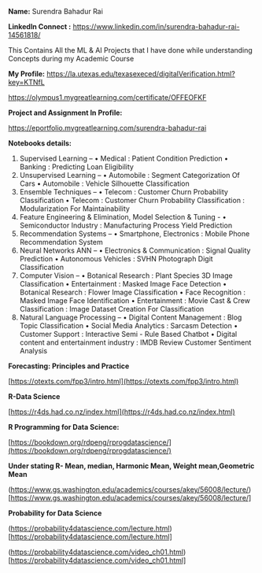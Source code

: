 **Name:** Surendra Bahadur Rai

**LinkedIn Connect :** https://www.linkedin.com/in/surendra-bahadur-rai-14561818/


This Contains All the ML & AI Projects that I have done while understanding Concepts during my Academic Course

**My Profile:**
https://la.utexas.edu/texasexeced/digitalVerification.html?key=KTNfL

https://olympus1.mygreatlearning.com/certificate/OFFEOFKF

**Project and Assignment In Profile:**

https://eportfolio.mygreatlearning.com/surendra-bahadur-rai

**Notebooks details:**

1.	Supervised Learning –
•	Medical : Patient Condition Prediction
•	Banking : Predicting Loan Eligibility
2.	Unsupervised Learning –
•	Automobile : Segment Categorization Of Cars
•	Automobile : Vehicle Silhouette Classification
3.	Ensemble Techniques –
•	Telecom : Customer Churn Probability Classification
•	Telecom : Customer Churn Probability Classification : Modularization For Maintainability
4.	Feature Engineering & Elimination, Model Selection & Tuning -
•	Semiconductor Industry : Manufacturing Process Yield Prediction
5.	Recommendation Systems –
•	Smartphone, Electronics : Mobile Phone Recommendation System 
6.	Neural Networks ANN –
•	Electronics & Communication : Signal Quality Prediction
•	Autonomous Vehicles : SVHN Photograph Digit Classification
7.	Computer Vision –
•	Botanical Research : Plant Species 3D Image Classification
•	Entertainment : Masked Image Face Detection
•	Botanical Research : Flower Image Classification
•	Face Recognition : Masked Image Face Identification
•	Entertainment : Movie Cast & Crew Classification : Image Dataset Creation For Classification
8.	Natural Language Processing –
•	Digital Content Management : Blog Topic Classification
•	Social Media Analytics : Sarcasm Detection
•	Customer Support : Interactive Semi - Rule Based Chatbot
•	Digital content and entertainment industry : IMDB Review Customer Sentiment Analysis


**Forecasting: Principles and Practice**

[https://otexts.com/fpp3/intro.html](https://otexts.com/fpp3/intro.html)

**R-Data Science**

[https://r4ds.had.co.nz/index.html](https://r4ds.had.co.nz/index.html)

**R Programming for Data Science:**

 [https://bookdown.org/rdpeng/rprogdatascience/](https://bookdown.org/rdpeng/rprogdatascience/) 

 **Under stating R- Mean, median, Harmonic Mean, Weight mean,Geometric Mean**

 (https://www.gs.washington.edu/academics/courses/akey/56008/lecture/)[https://www.gs.washington.edu/academics/courses/akey/56008/lecture/]

 
**Probability for Data Science**

(https://probability4datascience.com/lecture.html)[https://probability4datascience.com/lecture.html]

(https://probability4datascience.com/video_ch01.html)[https://probability4datascience.com/video_ch01.html]

